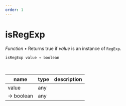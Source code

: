 ```yaml
---
order: 1
---
```

# isRegExp

_Function_ &bull; Returns true if _value_ is an instance of `RegExp`.

<pre><code>isRegExp value &rarr; boolean</code></pre>
<br>

| name | type | description |
|------|------|-------------|
|value|any||
|&rarr; boolean|any||



